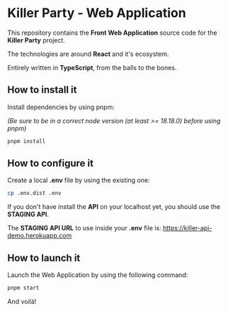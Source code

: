 # Killer Party - Web Application

This repository contains the **Front Web Application** source code for the **Killer Party** project.

The technologies are around **React** and it's ecosystem.

Entirely written in **TypeScript**, from the balls to the bones.

## How to install it

Install dependencies by using pnpm:

_(Be sure to be in a correct node version (at least >= 18.18.0) before using pnpm)_

```bash
pnpm install
```

## How to configure it

Create a local **.env** file by using the existing one:

```bash
cp .env.dist .env
```

If you don't have install the **API** on your localhost yet, you should use the **STAGING API**.

The **STAGING API URL** to use inside your **.env** file is: https://killer-api-demo.herokuapp.com

## How to launch it

Launch the Web Application by using the following command:

```bash
pnpm start
```

And voilà!
